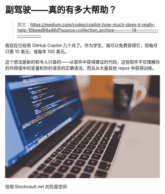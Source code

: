# 副驾驶——真的有多大帮助？

> 原文：<https://medium.com/codex/copilot-how-much-does-it-really-help-10beed94a46d?source=collection_archive---------14----------------------->

我现在已经用 GitHub Copilot 几个月了。作为学生，我可以免费获得它，但每月只需 10 美元，或每年 100 美元。

这个想法是新的和令人兴奋的——从软件中获得建议的代码，这些软件不仅理解你的作用域中的变量和你的语言的正确语法，而且从大量其他 repos 中获得训练。

![](img/d4b0da01655d6bfd89cb157c422cad20.png)

信用:Stockvault.net 的负面空间